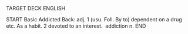 TARGET DECK
ENGLISH

START
Basic
Addicted
Back: adj. 1 (usu. Foll. By to) dependent on a drug etc. As a habit. 2 devoted to an interest.  addiction n.
END
